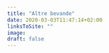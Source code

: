 ```yaml
---
title: "Altre bevande"
date: 2020-03-03T11:47:14+02:00
linksToSite: ""
image: 
draft: false
---
```


